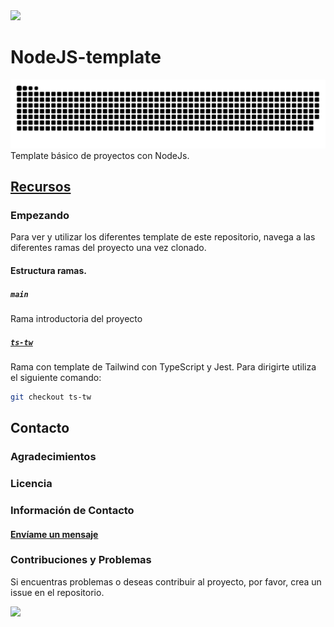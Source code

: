 <img src="https://user-images.githubusercontent.com/73097560/115834477-dbab4500-a447-11eb-908a-139a6edaec5c.gif">

# NodeJS-template
<a href="https://github.com/SKRTEEEEEE">
<div align="center">
  <img  src="https://github.com/SKRTEEEEEE/SKRTEEEEEE/blob/main/resources/img/grid-snake.svg"
       alt="snake" />
</div>
</a>
Template básico de proyectos con NodeJs.

## [Recursos](https://github.com/SKRTEEEEEE/markdowns)
### Empezando
Para ver y utilizar los diferentes template de este repositorio, navega a las diferentes ramas del proyecto una vez clonado.
#### Estructura ramas.
##### `main`
Rama introductoria del proyecto
##### [`ts-tw`](https://github.com/SKRTEEEEEE/node-template/tree/ts-tw)
Rama con template de Tailwind con TypeScript y Jest. Para dirigirte utiliza el siguiente comando:
```bash
git checkout ts-tw
```
## Contacto

### Agradecimientos

### Licencia

### Información de Contacto

#### [Envíame un mensaje](mailto:adanreh.m@gmail.com)

### Contribuciones y Problemas

Si encuentras problemas o deseas contribuir al proyecto, por favor, crea un issue en el repositorio.

<img src="https://user-images.githubusercontent.com/73097560/115834477-dbab4500-a447-11eb-908a-139a6edaec5c.gif">
